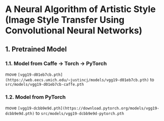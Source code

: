 # A Neural Algorithm of Artistic Style (Image Style Transfer Using Convolutional Neural Networks)

## 1. Pretrained Model

### 1.1. Model from Caffe -> Torch -> PyTorch

move `[vgg19-d01eb7cb.pth](https://web.eecs.umich.edu/~justincj/models/vgg19-d01eb7cb.pth)` to `src/models/vgg19-d01eb7cb-caffe.pth`

### 1.2. Model from PyTorch

move `[vgg19-dcbb9e9d.pth](https://download.pytorch.org/models/vgg19-dcbb9e9d.pth)` to `src/models/vgg19-dcbb9e9d-pytorch.pth`
